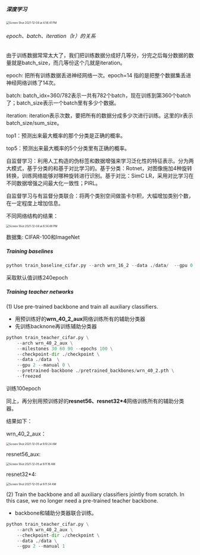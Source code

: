 ##### 深度学习

<img src="/Users/lingfeng/Library/Application Support/typora-user-images/Screen Shot 2021-12-04 at 4.56.41 PM.png" alt="Screen Shot 2021-12-04 at 4.56.41 PM" style="zoom:50%;" />

###### epoch、batch、iteration（lr）的关系

由于训练数据常常太大了，我们把训练数据分成好几等分，分完之后每分数据的数量就是batch_size，而几等份这个几就是iteration。

epoch: 把所有训练数据丢进神经网络一次。epoch=14 指的是把整个数据集丢进神经网络训练了14次。

batch: batch_idx=360/782表示一共有782个batch，现在训练到第360个batch了；batch_size表示一个batch里有多少个数据。

iteration: iteration表示次数，要把所有的数据分成多少次进行训练。这里的lr表示batch_size/sum_size。

top1：预测出来最大概率的那个分类是正确的概率。

top5：预测出来最大概率的5个分类里有正确的概率。

自监督学习：利用人工构造的伪标签和数据增强来学习泛化性的特征表示。分为两大模式，基于分类的和基于对比学习的。基于分类：Rotnet，对图像施加4种旋转转换，训练网络能够对哪种旋转进行识别。基于对比：SimC LR，采用对比学习在不同数据增强之间最大化一致性；PIRL。

自监督学习与有监督分类联合：将两个类别空间做笛卡尔积，大幅增加类别个数，在一定程度上增加信息。

不同网络结构的结果：

<img src="/Users/lingfeng/Library/Application Support/typora-user-images/Screen Shot 2021-12-04 at 8.34.48 PM.png" alt="Screen Shot 2021-12-04 at 8.34.48 PM" style="zoom:50%;" />

数据集: CIFAR-100和ImageNet

##### Training baselines

```python
python train_baseline_cifar.py --arch wrn_16_2 --data ./data/  --gpu 0
```

采取默认值训练240epoch

##### Training teacher networks

(1) Use pre-trained backbone and train all auxiliary classifiers.

* 用预训练好的**wrn_40_2_aux**网络训练所有的辅助分类器
* 先训练backnone再训练辅助分类器

```python
python train_teacher_cifar.py \
    --arch wrn_40_2_aux \
    --milestones 30 60 90 --epochs 100 \
    --checkpoint-dir ./checkpoint \
    --data ./data  \
    --gpu 2 --manual 0 \
    --pretrained-backbone ./pretrained_backbones/wrn_40_2.pth \
    --freezed
```

训练100epoch

同上，再分别用预训练好的**resnet56、resnet32*4**网络训练所有的辅助分类器。

结果如下：

wrn_40_2_aux：

<img src="/Users/lingfeng/Library/Application Support/typora-user-images/Screen Shot 2021-12-05 at 9.10.24 AM.png" alt="Screen Shot 2021-12-05 at 9.10.24 AM" style="zoom:50%;" />

resnet56_aux:

<img src="/Users/lingfeng/Library/Application Support/typora-user-images/Screen Shot 2021-12-05 at 9.11.16 AM.png" alt="Screen Shot 2021-12-05 at 9.11.16 AM" style="zoom:50%;" />

resnet32*4:

<img src="/Users/lingfeng/Library/Application Support/typora-user-images/Screen Shot 2021-12-05 at 9.11.34 AM.png" alt="Screen Shot 2021-12-05 at 9.11.34 AM" style="zoom:50%;" />

(2) Train the backbone and all auxiliary classifiers jointly from scratch. In this case, we no longer need a pre-trained teacher backbone.

* backbone和辅助分类器联合训练。

```python
python train_teacher_cifar.py \
    --arch wrn_40_2_aux \
    --checkpoint-dir ./checkpoint \
    --data ./data \
    --gpu 2 --manual 1
```

